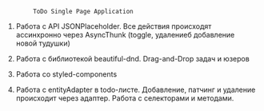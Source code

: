             ToDo Single Page Application

1. Работа с API JSONPlaceholder. Все действия происходят ассинхронно через AsyncThunk (toggle, удалениеб добавление новой тудушки)

2. Работа с библиотекой beautiful-dnd. Drag-and-Drop задач и юзеров

3. Работа со styled-components

4. Работа с entityAdapter в todo-листе. Добавление, патчинг и удаление происходит через адаптер. Работа с селекторами и методами.
